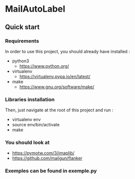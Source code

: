 # MailAutoLabel

## Quick start

### Requirements

In order to use this project, you should already have installed :
  - python3
    - https://www.python.org/
  - virtualenv
    - https://virtualenv.pypa.io/en/latest/
  - make
    - https://www.gnu.org/software/make/

### Libraries installation
Then, just navigate at the root of this project and run :
  - virtualenv env
  - source env/bin/activate
  - make

### You should look at
- https://pymotw.com/3/imaplib/
- https://github.com/mailgun/flanker

### Exemples can be found in exemple.py
